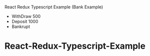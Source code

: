 React Redux Typescript Example (Bank Example)

- WithDraw 500
- Deposit 1000
- Bankrupt
# React-Redux-Typescript-Example
